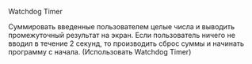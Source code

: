 Watchdog Timer

Суммировать введенные пользователем целые числа и выводить промежуточный результат на экран. Если пользователь ничего не вводил в течение 2 секунд, то производить сброс суммы и начинать программу с начала. (Использовать  Watchdog Timer)

